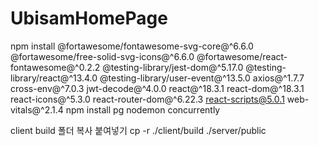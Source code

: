 # UbisamHomePage

npm install @fortawesome/fontawesome-svg-core@^6.6.0 @fortawesome/free-solid-svg-icons@^6.6.0 @fortawesome/react-fontawesome@^0.2.2 @testing-library/jest-dom@^5.17.0 @testing-library/react@^13.4.0 @testing-library/user-event@^13.5.0 axios@^1.7.7 cross-env@^7.0.3 jwt-decode@^4.0.0 react@^18.3.1 react-dom@^18.3.1 react-icons@^5.3.0 react-router-dom@^6.22.3 react-scripts@5.0.1 web-vitals@^2.1.4
npm install pg nodemon concurrently

client build 폴더 복사 붙여넣기
cp -r ./client/build ./server/public